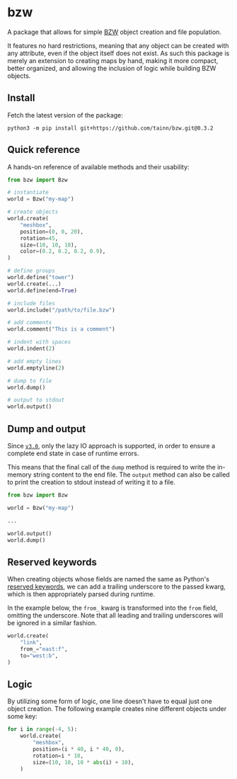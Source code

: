 # bzw

A package that allows for simple [BZW](https://wiki.bzflag.org/BZW) object creation and file population.

It features no hard restrictions, meaning that any object can be created with any attribute, even if the object itself
does not exist. As such this package is merely an extension to creating maps by hand, making it more compact, better
organized, and allowing the inclusion of logic while building BZW objects.

## Install

Fetch the latest version of the package:

```console
python3 -m pip install git+https://github.com/tainn/bzw.git@0.3.2
```

## Quick reference

A hands-on reference of available methods and their usability:

```py
from bzw import Bzw

# instantiate
world = Bzw("my-map")

# create objects
world.create(
    "meshbox",
    position=(0, 0, 20),
    rotation=45,
    size=(10, 10, 10),
    color=(0.2, 0.2, 0.2, 0.9),
)

# define groups
world.define("tower")
world.create(...)
world.define(end=True)

# include files
world.include("/path/to/file.bzw")

# add comments
world.comment("This is a comment")

# indent with spaces
world.indent(2)

# add empty lines
world.emptyline(2)

# dump to file
world.dump()

# output to stdout
world.output()
```

## Dump and output

Since [`v3.0`](https://github.com/tainn/bzw/tree/v3.0), only the lazy IO approach is supported, in order to ensure a
complete end state in case of runtime errors.

This means that the final call of the `dump` method is required to write the in-memory string content to the end file.
The `output` method can also be called to print the creation to stdout instead of writing it to a file.

```py
from bzw import Bzw

world = Bzw("my-map")

...

world.output()
world.dump()
```

## Reserved keywords

When creating objects whose fields are named the same as
Python's [reserved keywords](https://docs.python.org/3/reference/lexical_analysis.html#keywords), we can add a trailing
underscore to the passed kwarg, which is then appropriately parsed during runtime.

In the example below, the `from_` kwarg is transformed into the `from` field, omitting the underscore. Note that all
leading and trailing underscores will be ignored in a similar fashion.

```py
world.create(
    "link",
    from_="east:f",
    to="west:b",
)
```

## Logic

By utilizing some form of logic, one line doesn't have to equal just one object creation. The following example creates
nine different objects under some key:

```py
for i in range(-4, 5):
    world.create(
        "meshbox",
        position=(i * 40, i * 40, 0),
        rotation=i * 10,
        size=(10, 10, 10 * abs(i) + 10),
    )
```
